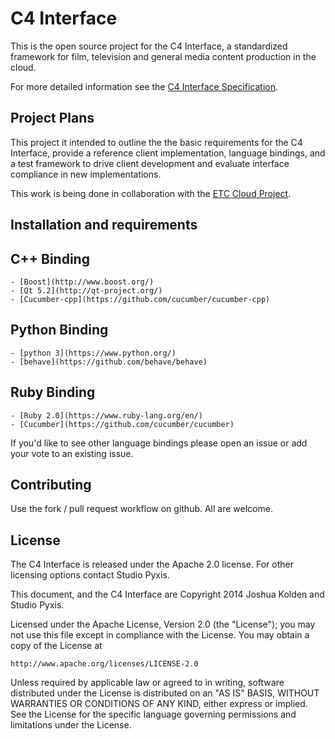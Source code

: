 # C4 Interface

This is the open source project for the C4 Interface, a standardized framework for film, television and general media content production in the cloud.

For more detailed information see the [C4 Interface Specification](https://github.com/JoshuaKolden/C4/docs/spec.md).

## Project Plans

This project it intended to outline the the basic requirements for the C4 Interface, provide a reference client implementation, language bindings, and a test framework to drive client development and evaluate interface compliance in new implementations.

This work is being done in collaboration with the [ETC Cloud Project](https://wiki.openstack.org/wiki/Milk).

## Installation and requirements

## C++ Binding
    
    - [Boost](http://www.boost.org/)
    - [Qt 5.2](http://qt-project.org/)
    - [Cucumber-cpp](https://github.com/cucumber/cucumber-cpp)
    
## Python Binding

    - [python 3](https://www.python.org/)
    - [behave](https://github.com/behave/behave)

## Ruby Binding

    - [Ruby 2.0](https://www.ruby-lang.org/en/)
    - [Cucumber](https://github.com/cucumber/cucumber)

If you'd like to see other language bindings please open an issue or add your vote to an existing issue.

## Contributing

Use the fork / pull request workflow on github.  All are welcome.

## License

The C4 Interface is released under the Apache 2.0 license.  For other licensing options contact Studio Pyxis.

This document, and the C4 Interface are Copyright 2014 Joshua Kolden and Studio Pyxis.

Licensed under the Apache License, Version 2.0 (the "License");
you may not use this file except in compliance with the License.
You may obtain a copy of the License at

    http://www.apache.org/licenses/LICENSE-2.0

Unless required by applicable law or agreed to in writing, software
distributed under the License is distributed on an "AS IS" BASIS,
WITHOUT WARRANTIES OR CONDITIONS OF ANY KIND, either express or implied.
See the License for the specific language governing permissions and
limitations under the License.

